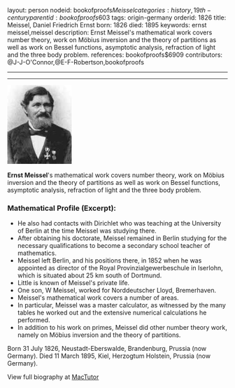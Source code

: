 layout: person
nodeid: bookofproofs$Meissel
categories: history,19th-century
parentid: bookofproofs$603
tags: origin-germany
orderid: 1826
title: Meissel, Daniel Friedrich Ernst
born: 1826
died: 1895
keywords: ernst meissel,meissel
description: Ernst Meissel's mathematical work covers number theory, work on Möbius inversion and the theory of partitions as well as work on Bessel functions, asymptotic analysis, refraction of light and the three body problem.
references: bookofproofs$6909
contributors: @J-J-O'Connor,@E-F-Robertson,bookofproofs

---



---

![Meissel.jpg](https://github.com/bookofproofs/bookofproofs.github.io/blob/main/_sources/_assets/images/portraits/Meissel.jpg?raw=true)

**Ernst Meissel**'s mathematical work covers number theory, work on Möbius inversion and the theory of partitions as well as work on Bessel functions, asymptotic analysis, refraction of light and the three body problem.

### Mathematical Profile (Excerpt):
* He also had contacts with Dirichlet who was teaching at the University of Berlin at the time Meissel was studying there.
* After obtaining his doctorate, Meissel remained in Berlin studying for the necessary qualifications to become a secondary school teacher of mathematics.
* Meissel left Berlin, and his positions there, in 1852 when he was appointed as director of the Royal Provinzialgewerbeschule in Iserlohn, which is situated about 25 km south of Dortmund.
* Little is known of Meissel's private life.
* One son, W Meissel, worked for Norddeutscher Lloyd, Bremerhaven.
* Meissel's mathematical work covers a number of areas.
* In particular, Meissel was a master calculator, as witnessed by the many tables he worked out and the extensive numerical calculations he performed.
* In addition to his work on primes, Meissel did other number theory work, namely on Möbius inversion and the theory of partitions.

Born 31 July 1826, Neustadt-Eberswalde, Brandenburg, Prussia (now Germany). Died 11 March 1895, Kiel, Herzogtum Holstein, Prussia (now Germany).

View full biography at [MacTutor](https://mathshistory.st-andrews.ac.uk/Biographies/Meissel/)
